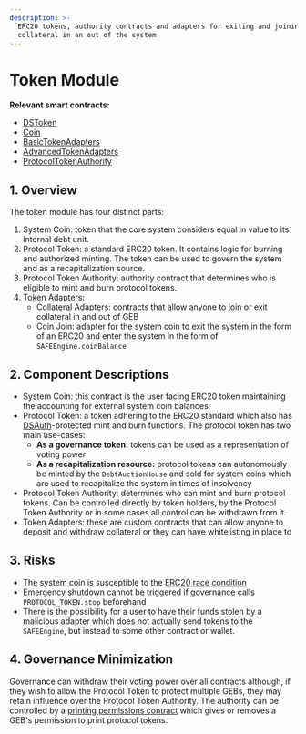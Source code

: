 ```yaml
---
description: >-
  ERC20 tokens, authority contracts and adapters for exiting and joining
  collateral in an out of the system
---
```


# Token Module

**Relevant smart contracts:**

* [DSToken](https://github.com/reflexer-labs/ds-token.git)
* [Coin](https://github.com/reflexer-labs/geb/blob/master/src/Coin.sol)
* [BasicTokenAdapters](https://github.com/reflexer-labs/geb/blob/master/src/BasicTokenAdapters.sol)
* [AdvancedTokenAdapters](https://github.com/reflexer-labs/geb-deploy/blob/master/src/AdvancedTokenAdapters.sol)
* [ProtocolTokenAuthority](https://github.com/reflexer-labs/geb-protocol-token-authority/blob/master/src/ProtocolTokenAuthority.sol)

## 1. Overview <a id="1-introduction-summary"></a>

The token module has four distinct parts:

1. System Coin: token that the core system considers equal in value to its internal debt unit.
2. Protocol Token: a standard ERC20 token. It contains logic for burning and authorized minting. The token can be used to govern the system and as a recapitalization source.
3. Protocol Token Authority: authority contract that determines who is eligible to mint and burn protocol tokens.
4. Token Adapters:
   * Collateral Adapters: contracts that allow anyone to join or exit collateral in and out of GEB
   * Coin Join: adapter for the system coin to exit the system in the form of an ERC20 and enter the system in the form of `SAFEEngine.coinBalance`

## 2. Component Descriptions <a id="5-failure-modes-bounds-on-operating-conditions-and-external-risk-factors"></a>

* System Coin: this contract is the user facing ERC20 token maintaining the accounting for external system coin balances.
* Protocol Token: a token adhering to the ERC20 standard which also has [DSAuth](https://github.com/reflexer-labs/ds-auth)-protected mint and burn functions. The protocol token has two main use-cases:
  * **As a governance token:** tokens can be used as a representation of voting power
  * **As a recapitalization resource:** protocol tokens can autonomously be minted by the `DebtAuctionHouse` and sold for system coins which are used to recapitalize the system in times of insolvency
* Protocol Token Authority: determines who can mint and burn protocol tokens. Can be controlled directly by token holders, by the Protocol Token Authority or in some cases all control can be withdrawn from it.
* Token Adapters: these are custom contracts that can allow anyone to deposit and withdraw collateral or they can have whitelisting in place to 

## 3. Risks <a id="5-failure-modes-bounds-on-operating-conditions-and-external-risk-factors"></a>

* The system coin is susceptible to the [ERC20 race condition](https://github.com/0xProject/0x-monorepo/issues/850)
* Emergency shutdown cannot be triggered if governance calls `PROTOCOL_TOKEN.stop` beforehand
* There is the possibility for a user to have their funds stolen by a malicious adapter which does not actually send tokens to the `SAFEEngine`, but instead to some other contract or wallet.

## 4. Governance Minimization

Governance can withdraw their voting power over all contracts although, if they wish to allow the Protocol Token to protect multiple GEBs, they may retain influence over the Protocol Token Authority. The authority can be controlled by a [printing permissions contract](https://docs.reflexer.finance/system-contracts/token-module/protocol-token-printing-permissions) which gives or removes a GEB's permission to print protocol tokens.

